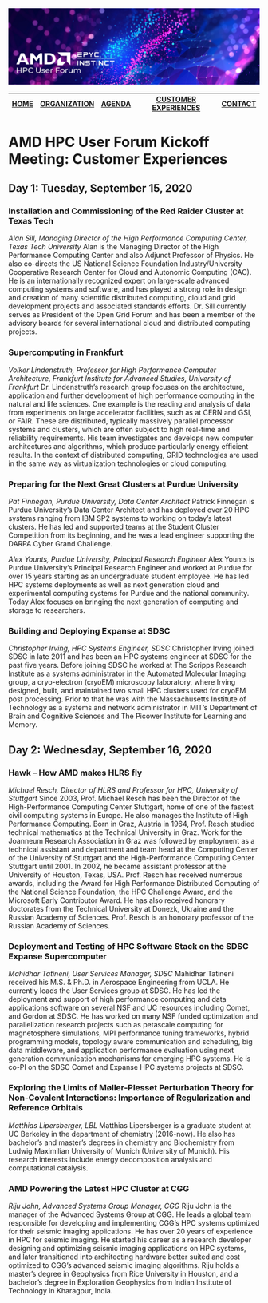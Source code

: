 <img src="images/Smaller-AMDHPCUserTraining_header.png" alt="Comet Rack View" width="700px" />

| [HOME](README.md) | [ORGANIZATION](organization.md) | [AGENDA](agenda.md)  | [CUSTOMER EXPERIENCES](custexp.md) | [CONTACT](contact.md) |
| :-----: | :-----: | :-----: | :-----: | :-----: |

# AMD HPC User Forum Kickoff Meeting:  Customer Experiences


## Day 1: Tuesday, September 15, 2020
### Installation and Commissioning of the Red Raider Cluster at Texas Tech
_Alan Sill, Managing Director of the High Performance Computing Center, Texas Tech University_
Alan is the Managing Director of the High Performance Computing Center and also Adjunct Professor of Physics. He also co-directs the US National Science Foundation Industry/University Cooperative Research Center for Cloud and Autonomic Computing (CAC). He is an internationally recognized expert on large-scale advanced computing systems and software, and has played a strong role in design and creation of many scientific distributed computing, cloud and grid development projects and associated standards efforts. Dr. Sill currently serves as President of the Open Grid Forum and has been a member of the advisory boards for several international cloud and distributed computing projects.

### Supercomputing in Frankfurt
_Volker Lindenstruth, Professor for High Performance Computer Architecture, Frankfurt Institute for Advanced Studies, University of Frankfurt_
Dr. Lindenstruth’s research group focuses on the architecture, application and further development of high performance computing in the natural and life sciences. One example is the reading and analysis of data from experiments on large accelerator facilities, such as at CERN and GSI, or FAIR. These are distributed, typically massively parallel processor systems and clusters, which are often subject to high real-time and reliability requirements. His team investigates and develops new computer architectures and algorithms, which produce particularly energy efficient results. In the context of distributed computing, GRID technologies are used in the same way as virtualization technologies or cloud computing.

### Preparing for the Next Great Clusters at Purdue University
_Pat Finnegan, Purdue University, Data Center Architect_
Patrick Finnegan is Purdue University’s Data Center Architect and has deployed over 20 HPC systems ranging from IBM SP2 systems to working on today’s latest clusters. He has led and supported teams at the Student Cluster Competition from its beginning, and he was a lead engineer supporting the DARPA Cyber Grand Challenge.

_Alex Younts, Purdue University, Principal Research Engineer_
Alex Younts is Purdue University’s Principal Research Engineer and worked at Purdue for over 15 years starting as an undergraduate student employee. He has led HPC systems deployments as well as next generation cloud and experimental computing systems for Purdue and the national community. Today Alex focuses on bringing the next generation of computing and storage to researchers.

### Building and Deploying Expanse at SDSC
_Christopher Irving, HPC Systems Engineer, SDSC_
Christopher Irving joined SDSC in late 2011 and has been an HPC systems engineer at SDSC for the past five years. Before joining SDSC he worked at The Scripps Research Institute as a systems administrator in the Automated Molecular Imaging group, a cryo-electron (cryoEM) microscopy laboratory, where Irving designed, built, and maintained two small HPC clusters used for cryoEM post processing. Prior to that he was with the Massachusetts Institute of Technology as a systems and network administrator in MIT’s Department of Brain and Cognitive Sciences and The Picower Institute for Learning and Memory.


## Day 2: Wednesday, September 16, 2020
### Hawk – How AMD makes HLRS fly
_Michael Resch, Director of HLRS and Professor for HPC, University of Stuttgart_
Since 2003, Prof. Michael Resch has been the Director of the High-Performance Computing Center Stuttgart, home of one of the fastest civil computing systems in Europe.  He also manages the Institute of High Performance Computing. Born in Graz, Austria in 1964, Prof. Resch studied technical mathematics at the Technical University in Graz. Work for the Joanneum Research Association in Graz was followed by employment as a technical assistant and department and team head at the Computing Center of the University of Stuttgart and the High-Performance Computing Center Stuttgart until 2001. In 2002, he became assistant professor at the University of Houston, Texas, USA.  Prof. Resch has received numerous awards, including the Award for High Performance Distributed Computing of the National Science Foundation, the HPC Challenge Award, and the Microsoft Early Contributor Award. He has also received honorary doctorates from the Technical University at Donezk, Ukraine and the Russian Academy of Sciences. Prof. Resch is an honorary professor of the Russian Academy of Sciences.

### Deployment and Testing of HPC Software Stack on the SDSC Expanse Supercomputer
_Mahidhar Tatineni, User Services Manager, SDSC_
Mahidhar Tatineni received his M.S. & Ph.D. in Aerospace Engineering from UCLA. He currently leads the User Services group at SDSC. He has led the deployment and support of high performance computing and data applications software on several NSF and UC resources including Comet, and Gordon at SDSC. He has worked on many NSF funded optimization and parallelization research projects such as petascale computing for magnetosphere simulations, MPI performance tuning frameworks, hybrid programming models, topology aware communication and scheduling, big data middleware, and application performance evaluation using next generation communication mechanisms for emerging HPC systems. He is co-PI on the SDSC Comet and Expanse HPC systems projects at SDSC.

### Exploring the Limits of Møller-Plesset Perturbation Theory for Non-Covalent Interactions:  Importance of Regularization and Reference Orbitals
_Matthias Lipersberger, LBL_
Matthias Lipersberger is a graduate student at UC Berkeley in the department of chemistry (2016-now). He also has bachelor’s and master’s degrees in chemistry and Biochemistry from Ludwig Maximilian University of Munich (University of Munich). His research interests include energy decomposition analysis and computational catalysis.

### AMD Powering the Latest HPC Cluster at CGG
_Riju John, Advanced Systems Group Manager, CGG_
Riju John is the manager of the Advanced Systems Group at CGG. He leads a global team responsible for developing and implementing CGG’s HPC systems optimized for their seismic imaging applications. He has over 20 years of experience in HPC for seismic imaging. He started his career as a research developer designing and optimizing seismic imaging applications on HPC systems, and later transitioned into architecting hardware better suited and cost optimized to CGG’s advanced seismic imaging algorithms.  Riju holds a master’s degree in Geophysics from Rice University in Houston, and a bachelor’s degree in Exploration Geophysics from Indian Institute of Technology in Kharagpur, India.
